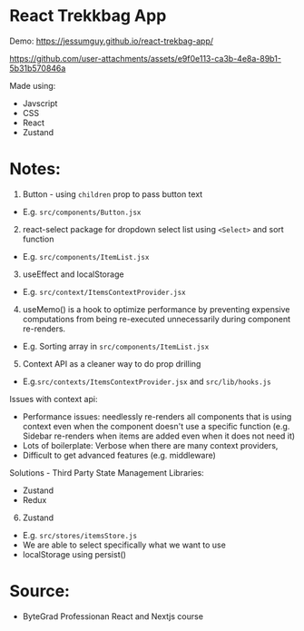 # React Trekkbag App

Demo: https://jessumguy.github.io/react-trekbag-app/

https://github.com/user-attachments/assets/e9f0e113-ca3b-4e8a-89b1-5b31b570846a


Made using:

- Javscript
- CSS
- React
- Zustand

# Notes:

1. Button - using `children` prop to pass button text

- E.g. `src/components/Button.jsx`

2. react-select package for dropdown select list using `<Select>` and sort function

- E.g. `src/components/ItemList.jsx`

3. useEffect and localStorage

- E.g. `src/context/ItemsContextProvider.jsx`

4. useMemo() is a hook to optimize performance by preventing expensive computations from being re-executed unnecessarily during component re-renders.

- E.g. Sorting array in `src/components/ItemList.jsx`

5. Context API as a cleaner way to do prop drilling

- E.g.`src/contexts/ItemsContextProvider.jsx` and `src/lib/hooks.js`

Issues with context api:

- Performance issues: needlessly re-renders all components that is using context even when the component doesn't use a specific function (e.g. Sidebar re-renders when items are added even when it does not need it)
- Lots of boilerplate: Verbose when there are many context providers,
- Difficult to get advanced features (e.g. middleware)

Solutions - Third Party State Management Libraries:

- Zustand
- Redux

6. Zustand

- E.g. `src/stores/itemsStore.js`
- We are able to select specifically what we want to use
- localStorage using persist()

# Source:

- ByteGrad Professionan React and Nextjs course
